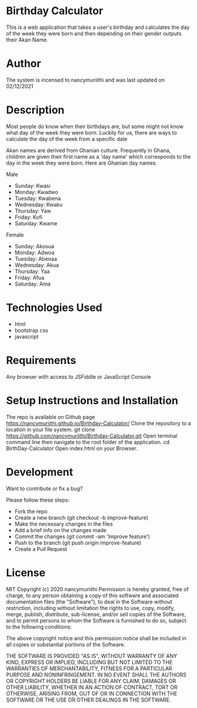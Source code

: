 # Birthday Calculator
This is a web application that takes a user's birthday and calculates the day of the week they were born and then depending on their gender outputs their Akan Name.

# Author
The system is incensed to nancymuriithi and was last updated on 02/12/2021

# Description
Most people do know when their birthdays are, but some might not know what day of the week they were born. Luckily for us, there are ways to calculate the day of the week from a specific date

Akan names are derived from Ghanian culture. Frequently in Ghana, children are given their first name as a 'day name' which corresponds to the day in the week they were born. Here are Ghanian day names.

Male
<ul>
   <li>Sunday: Kwasi</li>
   <li>Monday: Kwadwo</li>
   <li>Tuesday: Kwabena</li>
   <li>Wednesday: Kwaku</li>
   <li>Thursday: Yaw</li>
   <li>Friday: Kofi</li>
   <li>Saturday: Kwame</p></li>
</ul>

Female
<ul>
    <li>Sunday: Akosua</li>
    <li>Monday: Adwoa</li>
    <li>Tuesday: Abenaa</li>
    <li>Wednesday: Akua</li>
    <li>Thursday: Yaa</li>
    <li>Friday: Afua</li>
    <li>Saturday: Ama</li>
</ul>

# Technologies Used
<ul>
  <li>html</li>
  <li>bootstrap css</li>
  <li>javascript</li>
</ul>

# Requirements
Any browser with access to JSFiddle or JavaScript Console

# Setup Instructions and Installation
The repo is available on Github page https://nancymuriithi.github.io/Birthday-Calculator/
Clone the repository to a location in your file system. git clone https://github.com/nancymuriithi/Birthday-Calculator.git
Open terminal command line then navigate to the root folder of the application. cd BirthDay-Calculator
Open index.html on your Browser.

# Development
Want to contribute or fix a bug?

Please follow these steps:

<ul>
<li>Fork the repo</li>
<li>Create a new branch (git checkout -b improve-feature)</li>
<li>Make the necessary changes in the files</li>
<li>Add a brief info on the changes made</li>
<li>Commit the changes (git commit -am 'Improve feature')</li>
<li>Push to the branch (git push origin improve-feature)</li>
<li>Create a Pull Request</li>
</ul>

# License
MIT Copyright (c) 2020 nancymuriithi
Permission is hereby granted, free of charge, to any person obtaining a copy of this software and associated documentation files (the "Software"), to deal in the Software without restriction, including without limitation the rights to use, copy, modify, merge, publish, distribute, sub-license, and/or sell copies of the Software, and to permit persons to whom the Software is furnished to do so, subject to the following conditions:

The above copyright notice and this permission notice shall be included in all copies or substantial portions of the Software.

THE SOFTWARE IS PROVIDED "AS IS", WITHOUT WARRANTY OF ANY KIND, EXPRESS OR IMPLIED, INCLUDING BUT NOT LIMITED TO THE WARRANTIES OF MERCHANTABILITY, FITNESS FOR A PARTICULAR PURPOSE AND NONINFRINGEMENT. IN NO EVENT SHALL THE AUTHORS OR COPYRIGHT HOLDERS BE LIABLE FOR ANY CLAIM, DAMAGES OR OTHER LIABILITY, WHETHER IN AN ACTION OF CONTRACT, TORT OR OTHERWISE, ARISING FROM, OUT OF OR IN CONNECTION WITH THE SOFTWARE OR THE USE OR OTHER DEALINGS IN THE SOFTWARE.